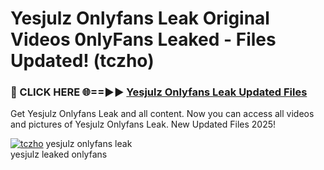 # Yesjulz Onlyfans Leak Original Videos 0nlyFans Leaked - Files Updated! (tczho)

<h3>🔴 CLICK HERE 🌐==►► <a href="https://tinyurl.com/x26r9saj" rel="nofollow">Yesjulz Onlyfans Leak Updated Files</a></h3>

Get Yesjulz Onlyfans Leak and all content. Now you can access all videos and pictures of Yesjulz Onlyfans Leak. New Updated Files 2025!

[![tczho](https://i.imgur.com/LkgZPqh.gif)](https://tinyurl.com/x26r9saj)
yesjulz onlyfans leak<br>
yesjulz leaked onlyfans